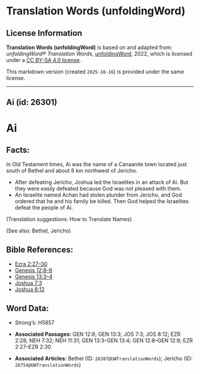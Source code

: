 # Translation Words (unfoldingWord)

## License Information

**Translation Words (unfoldingWord)** is based on and adapted from: _unfoldingWord® Translation Words_, [unfoldingWord](https://unfoldingword.org/utw), 2022, which is licensed under a [CC BY-SA 4.0 license](https://creativecommons.org/licenses/by-sa/4.0/legalcode.en).

This markdown version (created `2025-10-16`) is provided under the same license.



--------------------------------

## Ai (id: 26301)

Ai
==

Facts:
------

In Old Testament times, Ai was the name of a Canaanite town located just south of Bethel and about 8 km northwest of Jericho.

* After defeating Jericho, Joshua led the Israelites in an attack of Ai. But they were easily defeated because God was not pleased with them.
* An Israelite named Achan had stolen plunder from Jericho, and God ordered that he and his family be killed. Then God helped the Israelites defeat the people of Ai.

(Translation suggestions: How to Translate Names)

(See also: Bethel, Jericho)

Bible References:
-----------------

* [Ezra 2:27–30](https://ref.ly/Ezra2:27-Ezra2:30)
* [Genesis 12:8–9](https://ref.ly/Gen12:8-Gen12:9)
* [Genesis 13:3–4](https://ref.ly/Gen13:3-Gen13:4)
* [Joshua 7:3](https://ref.ly/Josh7:3)
* [Joshua 8:12](https://ref.ly/Josh8:12)

Word Data:
----------

* Strong’s: H5857

* **Associated Passages:** GEN 12:8; GEN 13:3; JOS 7:3; JOS 8:12; EZR 2:28; NEH 7:32; NEH 11:31; GEN 13:3–GEN 13:4; GEN 12:8–GEN 12:9; EZR 2:27–EZR 2:30
* **Associated Articles:** Bethel (ID: `26387@UWTranslationWords`); Jericho (ID: `26754@UWTranslationWords`)

